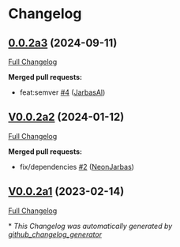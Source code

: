 # Changelog

## [0.0.2a3](https://github.com/OpenVoiceOS/ovos-ocp-youtube-plugin/tree/0.0.2a3) (2024-09-11)

[Full Changelog](https://github.com/OpenVoiceOS/ovos-ocp-youtube-plugin/compare/V0.0.2a2...0.0.2a3)

**Merged pull requests:**

- feat:semver [\#4](https://github.com/OpenVoiceOS/ovos-ocp-youtube-plugin/pull/4) ([JarbasAl](https://github.com/JarbasAl))

## [V0.0.2a2](https://github.com/OpenVoiceOS/ovos-ocp-youtube-plugin/tree/V0.0.2a2) (2024-01-12)

[Full Changelog](https://github.com/OpenVoiceOS/ovos-ocp-youtube-plugin/compare/V0.0.2a1...V0.0.2a2)

**Merged pull requests:**

- fix/dependencies [\#2](https://github.com/OpenVoiceOS/ovos-ocp-youtube-plugin/pull/2) ([NeonJarbas](https://github.com/NeonJarbas))

## [V0.0.2a1](https://github.com/OpenVoiceOS/ovos-ocp-youtube-plugin/tree/V0.0.2a1) (2023-02-14)

[Full Changelog](https://github.com/OpenVoiceOS/ovos-ocp-youtube-plugin/compare/V0.0.1...V0.0.2a1)



\* *This Changelog was automatically generated by [github_changelog_generator](https://github.com/github-changelog-generator/github-changelog-generator)*
